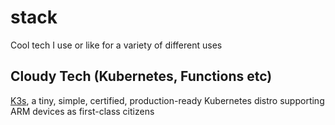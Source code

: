 # stack

Cool tech I use or like for a variety of different uses

## Cloudy Tech (Kubernetes, Functions etc)

[K3s](https://k3s.io/), a tiny, simple, certified, production-ready Kubernetes distro supporting ARM devices as first-class citizens